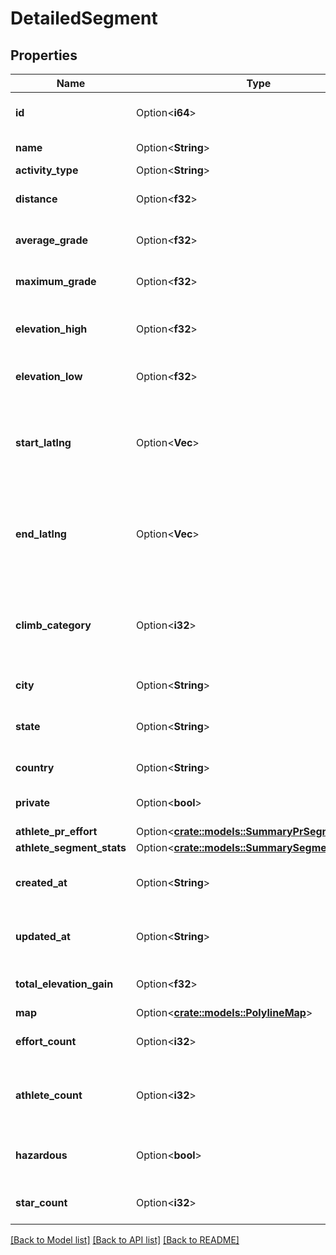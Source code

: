 # DetailedSegment

## Properties

Name | Type | Description | Notes
------------ | ------------- | ------------- | -------------
**id** | Option<**i64**> | The unique identifier of this segment | [optional]
**name** | Option<**String**> | The name of this segment | [optional]
**activity_type** | Option<**String**> |  | [optional]
**distance** | Option<**f32**> | The segment's distance, in meters | [optional]
**average_grade** | Option<**f32**> | The segment's average grade, in percents | [optional]
**maximum_grade** | Option<**f32**> | The segments's maximum grade, in percents | [optional]
**elevation_high** | Option<**f32**> | The segments's highest elevation, in meters | [optional]
**elevation_low** | Option<**f32**> | The segments's lowest elevation, in meters | [optional]
**start_latlng** | Option<**Vec<f32>**> | A pair of latitude/longitude coordinates, represented as an array of 2 floating point numbers. | [optional]
**end_latlng** | Option<**Vec<f32>**> | A pair of latitude/longitude coordinates, represented as an array of 2 floating point numbers. | [optional]
**climb_category** | Option<**i32**> | The category of the climb [0, 5]. Higher is harder ie. 5 is Hors catégorie, 0 is uncategorized in climb_category. | [optional]
**city** | Option<**String**> | The segments's city. | [optional]
**state** | Option<**String**> | The segments's state or geographical region. | [optional]
**country** | Option<**String**> | The segment's country. | [optional]
**private** | Option<**bool**> | Whether this segment is private. | [optional]
**athlete_pr_effort** | Option<[**crate::models::SummaryPrSegmentEffort**](SummaryPRSegmentEffort.md)> |  | [optional]
**athlete_segment_stats** | Option<[**crate::models::SummarySegmentEffort**](SummarySegmentEffort.md)> |  | [optional]
**created_at** | Option<**String**> | The time at which the segment was created. | [optional]
**updated_at** | Option<**String**> | The time at which the segment was last updated. | [optional]
**total_elevation_gain** | Option<**f32**> | The segment's total elevation gain. | [optional]
**map** | Option<[**crate::models::PolylineMap**](PolylineMap.md)> |  | [optional]
**effort_count** | Option<**i32**> | The total number of efforts for this segment | [optional]
**athlete_count** | Option<**i32**> | The number of unique athletes who have an effort for this segment | [optional]
**hazardous** | Option<**bool**> | Whether this segment is considered hazardous | [optional]
**star_count** | Option<**i32**> | The number of stars for this segment | [optional]

[[Back to Model list]](../README.md#documentation-for-models) [[Back to API list]](../README.md#documentation-for-api-endpoints) [[Back to README]](../README.md)


